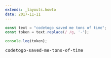 ```yaml
---
extends: _layouts.howto
date: 2017-11-11
---
```



```javascript
const text = "codetogo saved me tons of time";
const token = text.replace(/ /g, '-');

console.log(token);
```

<pre class="output">codetogo-saved-me-tons-of-time</pre>
